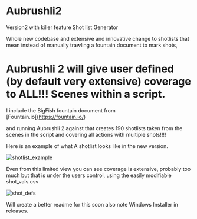 # Aubrushli2
Version2 with killer feature Shot list Generator

Whole new codebase and extensive and innovative change to shotlists that mean instead of manually trawling a fountain document to mark shots, 

# Aubrushli 2 will give user defined (by default very extensive) coverage to ALL!!! Scenes within a script. 

I include the BigFish fountain document from [Fountain.io[(https://fountain.io/) 

and running Aubrushli 2 against that creates 190 shotlists taken from the scenes in the script and covering all actions with multiple shots!!!!

Here is an example of what A shotlist looks like in the new version.

![shotlist_example](https://user-images.githubusercontent.com/26924183/231723675-20a82094-142a-44ad-8c4a-90607641254a.png)

Even from this limited view you can see coverage is extensive, probably too much but that is under the users control, using the easily modifiable shot_vals.csv 

![shot_defs](https://user-images.githubusercontent.com/26924183/231724450-669171ff-ef2d-4703-a19e-7194404275e7.png)

Will create a better readme for this soon also note Windows Installer in releases.
